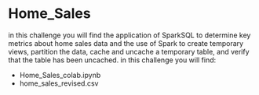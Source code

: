 # Home_Sales
in this challenge you will find the application of SparkSQL to determine key metrics about home sales data and the use of Spark to create temporary views, partition the data, cache and uncache a temporary table, and verify that the table has been uncached.
in this challenge you will find:
* Home_Sales_colab.ipynb
* home_sales_revised.csv

